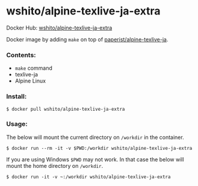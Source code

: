 # wshito/alpine-texlive-ja-extra

Docker Hub: [wshito/alpine-texlive-ja-extra](https://hub.docker.com/r/wshito/alpine-texlive-ja-extra/)

Docker image by adding `make` on top of [paperist/alpine-texlive-ja](https://github.com/Paperist/docker-alpine-texlive-ja).

### Contents:

- `make` command
- texlive-ja
- Alpine Linux

### Install:

`$ docker pull wshito/alpine-texlive-ja-extra`

### Usage:

The below will mount the current directory on `/workdir` in the container.

`$ docker run --rm -it -v $PWD:/workdir wshito/alpine-texlive-ja-extra`

If you are using Windows `$PWD` may not work.  In that case the below will mount the home directory on `/workdir`.

`$ docker run -it -v ~:/workdir wshito/alpine-texlive-ja-extra`
